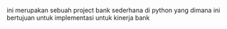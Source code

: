 ini merupakan sebuah project bank sederhana di python yang dimana ini bertujuan untuk implementasi untuk kinerja bank 

